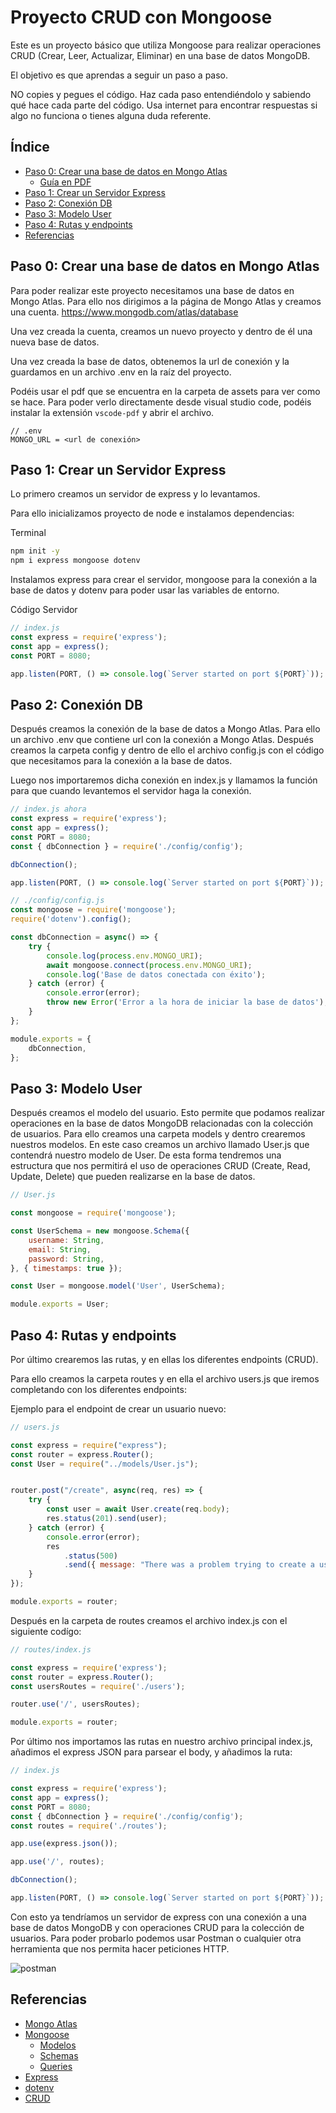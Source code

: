 # Proyecto CRUD con Mongoose

Este es un proyecto básico que utiliza Mongoose para realizar operaciones CRUD (Crear, Leer, Actualizar, Eliminar) en una base de datos MongoDB. 

El objetivo es que aprendas a seguir un paso a paso.

NO copies y pegues el código. Haz cada paso entendiéndolo y sabiendo qué hace cada parte del código.
Usa internet para encontrar respuestas si algo no funciona o tienes alguna duda referente.

## Índice

- [Paso 0: Crear una base de datos en Mongo Atlas](#paso-0-crear-una-base-de-datos-en-mongo-atlas)
    - [Guía en PDF](assets/MongoDBAtlas.pdf)
- [Paso 1: Crear un Servidor Express](#paso-1-crear-un-servidor-express)
- [Paso 2: Conexión DB](#paso-2-conexión-db)
- [Paso 3: Modelo User](#paso-3-modelo-user)
- [Paso 4: Rutas y endpoints](#paso-4-rutas-y-endpoints)
- [Referencias](#referencias)

## Paso 0: Crear una base de datos en Mongo Atlas

Para poder realizar este proyecto necesitamos una base de datos en Mongo Atlas. Para ello nos dirigimos a la página de Mongo Atlas y creamos una cuenta. 
 https://www.mongodb.com/atlas/database

Una vez creada la cuenta, creamos un nuevo proyecto y dentro de él una nueva base de datos.

Una vez creada la base de datos, obtenemos la url de conexión y la guardamos en un archivo .env en la raíz del proyecto.

Podéis usar el pdf que se encuentra en la carpeta de assets para ver como se hace. Para poder verlo directamente desde visual studio code, podéis instalar la extensión `vscode-pdf` y abrir el archivo.

```
// .env
MONGO_URL = <url de conexión>
```

## Paso 1: Crear un Servidor Express

Lo primero creamos un servidor de express y lo levantamos.

Para ello inicializamos proyecto de node e instalamos dependencias:

Terminal

```bash
npm init -y
npm i express mongoose dotenv

```
Instalamos express para crear el servidor, mongoose para la conexión a la base de datos y dotenv para poder usar las variables de entorno.


Código Servidor
```js
// index.js
const express = require('express');
const app = express();
const PORT = 8080;

app.listen(PORT, () => console.log(`Server started on port ${PORT}`));
```

## Paso 2: Conexión DB
Después creamos la conexión de la base de datos a Mongo Atlas.
Para ello un archivo .env que contiene url con la conexión a Mongo Atlas. Después creamos la carpeta config y dentro de ello el archivo config.js con el código que necesitamos para la conexión a la base de datos.

Luego nos importaremos dicha conexión en index.js y llamamos la función para que cuando levantemos el servidor haga la conexión.

```js
// index.js ahora
const express = require('express');
const app = express();
const PORT = 8080;
const { dbConnection } = require('./config/config');

dbConnection();

app.listen(PORT, () => console.log(`Server started on port ${PORT}`));
```
    
```js
// ./config/config.js
const mongoose = require('mongoose');
require('dotenv').config();

const dbConnection = async() => {
    try {
        console.log(process.env.MONGO_URI);
        await mongoose.connect(process.env.MONGO_URI);
        console.log('Base de datos conectada con éxito');
    } catch (error) {
        console.error(error);
        throw new Error('Error a la hora de iniciar la base de datos');
    }
};

module.exports = {
    dbConnection,
};
```



## Paso 3: Modelo User
Después creamos el modelo del usuario. Esto permite que podamos realizar operaciones en la base de datos MongoDB relacionadas con la colección de usuarios. Para ello creamos una carpeta models y dentro crearemos nuestros modelos.
En este caso creamos un archivo llamado User.js que contendrá nuestro modelo de User.
De esta forma tendremos una estructura que nos permitirá el uso de operaciones CRUD (Create, Read, Update, Delete) que pueden realizarse en la base de datos.

```js
// User.js

const mongoose = require('mongoose');

const UserSchema = new mongoose.Schema({
    username: String,
    email: String,
    password: String,
}, { timestamps: true });

const User = mongoose.model('User', UserSchema);

module.exports = User;
```

## Paso 4: Rutas y endpoints
Por último crearemos las rutas, y en ellas los diferentes endpoints (CRUD).

Para ello creamos la carpeta routes y en ella el archivo users.js que iremos completando con los diferentes endpoints:

Ejemplo para el endpoint de crear un usuario nuevo:

```js
// users.js

const express = require("express");
const router = express.Router();
const User = require("../models/User.js"); 


router.post("/create", async(req, res) => {
    try {
        const user = await User.create(req.body);
        res.status(201).send(user);
    } catch (error) {
        console.error(error);
        res
            .status(500)
            .send({ message: "There was a problem trying to create a user" });
    }
});

module.exports = router;
```
Después en la carpeta de routes creamos el archivo index.js con el siguiente codígo:

```js
// routes/index.js

const express = require('express');
const router = express.Router();
const usersRoutes = require('./users');

router.use('/', usersRoutes);

module.exports = router;
```
Por último nos importamos las rutas en nuestro archivo principal index.js, añadimos el express JSON para parsear el body, y añadimos la ruta:

```js
// index.js

const express = require('express');
const app = express();
const PORT = 8080;
const { dbConnection } = require('./config/config');
const routes = require('./routes');

app.use(express.json());

app.use('/', routes);

dbConnection();

app.listen(PORT, () => console.log(`Server started on port ${PORT}`));
```

Con esto ya tendríamos un servidor de express con una conexión a una base de datos MongoDB y con operaciones CRUD para la colección de usuarios. Para poder probarlo podemos usar Postman o cualquier otra herramienta que nos permita hacer peticiones HTTP.

![postman](assets/postman.png)

## Referencias
- [Mongo Atlas](https://www.mongodb.com/atlas/database)
- [Mongoose](https://mongoosejs.com/)
    - [Modelos](https://mongoosejs.com/docs/models.html)
    - [Schemas](https://mongoosejs.com/docs/guide.html)
    - [Queries](https://mongoosejs.com/docs/queries.html)
- [Express](https://expressjs.com/)
- [dotenv](https://www.npmjs.com/package/dotenv)
- [CRUD](https://en.wikipedia.org/wiki/Create,_read,_update_and_delete)